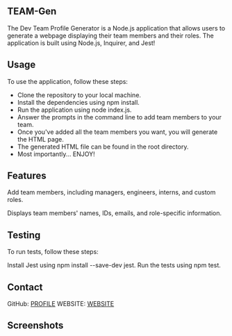 ## TEAM-Gen

The Dev Team Profile Generator is a Node.js application that allows users to generate a webpage displaying their team members and their roles. The application is built using Node.js, Inquirer, and Jest!

## Usage
To use the application, follow these steps:

- Clone the repository to your local machine.
- Install the dependencies using npm install.
- Run the application using node index.js.
- Answer the prompts in the command line to add team members to your team.
- Once you've added all the team members you want, you will generate the HTML page.
- The generated HTML file can be found in the root directory.
- Most importantly... ENJOY!

## Features
Add team members, including managers, engineers, interns, and custom roles.

Displays team members' names, IDs, emails, and role-specific information.

## Testing
To run tests, follow these steps:

Install Jest using npm install --save-dev jest.
Run the tests using npm test.

## Contact
GitHub: [PROFILE](https://github.com/lbako801)
WEBSITE: [WEBSITE](https://lorenbako.com/)

## Screenshots
